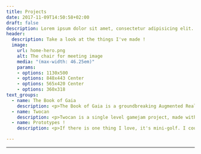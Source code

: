 ```yaml
---
title: Projects
date: 2017-11-09T14:50:58+02:00
draft: false
description: Lorem ipsum dolor sit amet, consectetur adipisicing elit. Vero porro tempore voluptas voluptatibus eius a non numquam, quibusdam enim eos.
header:
  description: Take a look at the things I've made !
  image:
    url: home-hero.png
    alt: The chair for meeting image
    media: "(max-width: 46.25em)"
    params:
    - options: 1130x500
    - options: 848x443 Center
    - options: 565x420 Center
    - options: 360x318
text_groups:
  - name: The Book of Gaia
    description: <p>The Book of Gaia is a groundbreaking Augmented Reality shooter for iOS and Android. Built on Unity and Vuforia, it takes full advantage of real world space to deliver a unique experience. Using a clever mix of real-life, physical elements and an augmented really application, dive in the world of the Book of Gaia. It was made with three of my classmates as a Masters' project, and was lauded for the risks taken when working with the niche technology that is Augmented Reality.</p><br/><p>When the evil Petrolus' hordes wreak havoc on Earth, an ancient, powerful mystic entity known as Gaia is awakened. Wield their powers to mow down the relentless waves coming to destroy the source of their might ! Rain down meteors, call down a freezing blizzard, unearth deadly spikes and make the skies rumble to defeat the evil Petrolus !</p><br/><p><iframe width="560" height="315" src="https://www.youtube.com/embed/jddA3rjBXHQ" frameborder="0" allow="accelerometer; autoplay; encrypted-media; gyroscope; picture-in-picture" allowfullscreen></iframe></p></br><p><a class="blue-text" href="https://drive.google.com/u/0/uc?export=download&confirm=PKLA&id=1kC-rZxItTN27OM-C67wAIxi46ABnaHBJ">You can download an .apk for the game here.</a> As the game was imagined with a companion book in mind, you will have to download and print the levels as well. Keep in my mind, The Book of Gaia is best played when the levels are printed on an A3 sized sheet of paper ! For the best AR experience possible, make sure your device is compatible with the latest versions of ARCore and ARKit.</p><br/><p><a href="/uploads/5_chapitre1_terrain.png" class="blue-text" download>Level 1</a><br/><a href="/uploads/7_chapitre2_terrain.png" class="blue-text" download>Level 2</a><br/><a href="/uploads/9_chapitre3_terrain.png" class="blue-text" download>Level 3</a></p><br/><p>Alternatively, watch the walkthrough :</p><br/><iframe width="560" height="315" src="https://www.youtube.com/embed/zRJG-6iVdb0" frameborder="0" allow="accelerometer; autoplay; encrypted-media; gyroscope; picture-in-picture" allowfullscreen></iframe>
  - name: Twocan
    description: <p>Twocan is a single level gamejam project, made with two other people with little to no experience in game development. I took charge of every aspect of programming and integrated adorable, handmade sprites and music. It is a true labor of love, and an absolutely fun couch co-op experience. Grab a friend and a controller each, and make your way through the level. Communication is key, as each toucan has a very specific skillset.</p><br/><iframe src='https://gfycat.com/ifr/peacefulclearbarb' frameborder='0' scrolling='no' allowfullscreen width='640' height='453'></iframe>
  - name: Prototypes !
    description: <p>If there is one thing I love, it's mini-golf. I couldn't swing a club to save my life, but I do enjoy making mini-golf prototypes. It's a great and fun way to learn. Check them out, a little mini-golf course builder, and mini-golf where you can only putt once, forward, and at full speed ! Maybe some obstacles will help you get to the hole...</p><br/><iframe src='https://gfycat.com/ifr/welllitlimpingdeermouse' frameborder='0' scrolling='no' allowfullscreen width='640' height='453'></iframe><br/><iframe src='https://gfycat.com/ifr/crazywhichamethystinepython' frameborder='0' scrolling='no' allowfullscreen width='640' height='453'></iframe><br/><iframe src='https://gfycat.com/ifr/weightyboilingaardwolf' frameborder='0' scrolling='no' allowfullscreen width='640' height='453'></iframe><br/><iframe src='https://gfycat.com/ifr/obedientenlightenedgrub' frameborder='0' scrolling='no' allowfullscreen width='640' height='453'></iframe>

---
```

---